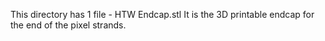 This directory has 1 file - HTW Endcap.stl
It is the 3D printable endcap for the end of the pixel strands.
